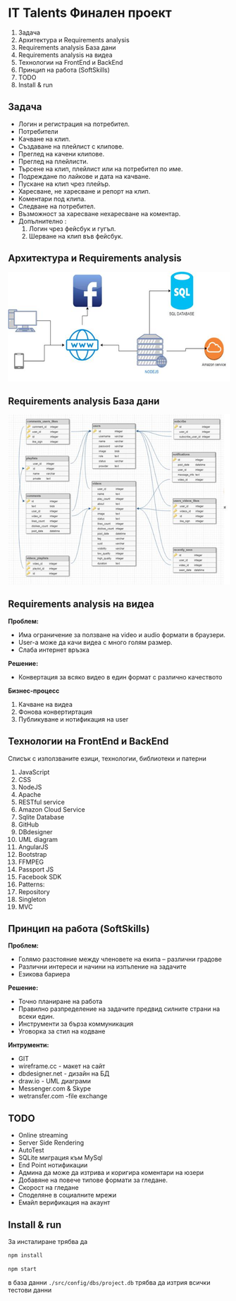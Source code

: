 # IT Talents Финален проект

1.  Задача
2.  Архитектура и Requirements analysis
3.  Requirements analysis База дани
4.  Requirements analysis на видеа
5.  Технологии на FrontEnd и BackEnd
6.  Принцип на работа (SoftSkills)
7.  TODO
8.  Install & run

## Задача

* Логин и регистрация на
  потребител.
* Потребители
* Качване на клип.
* Създаване на плейлист с клипове.
* Преглед на качени клипове.
* Преглед на плейлисти.
* Търсене на клип, плейлист или на потребител по име.
* Подреждане по лайкове и дата на качване.
* Пускане на клип чрез плейър.
* Харесване, не харесване и репорт на клип.
* Коментари под клипа.
* Следване на потребител.
* Възможност за харесване нехаресване на коментар.
* Допълнително :
  1.  Логин чрез фейсбук и гугъл.
  2.  Шерване на клип във фейсбук.

## Архитектура и Requirements analysis

<img src="doc/tech.jpg">

## Requirements analysis База дани

![](./doc/db.jpg?raw=true)

## Requirements analysis на видеа

**Проблем:**

* Има ограничение за ползване на video и audio формати в браузери.
* User-а може да качи видеа с много голям размер.
* Слаба интернет връзка

**Решение:**

* Конвертация за всяко видео в един
  формат с различно качеството

**Бизнес-процесс**

1.  Качване на видеа
2.  Фонова конвертиртация
3.  Публикуване и нотификация на user

## Технологии на FrontEnd и BackEnd

Списък с използваните езици, технологии, библиотеки и патерни

1.  JavaScript
1.  CSS
1.  NodeJS
1.  Apache
1.  RESTful service
1.  Amazon Cloud Service
1.  Sqlite Database
1.  GitHub
1.  DBdesigner
1.  UML diagram
1.  AngularJS
1.  Bootstrap
1.  FFMPEG
1.  Passport JS
1.  Facebook SDK
1.  Patterns:
1.  Repository
1.  Singleton
1.  MVC

## Принцип на работа (SoftSkills)

**Проблем:**

* Голямо разстояние между членовете на екипа – различни градове
* Различни интереси и начини на изпъление на задачите
* Езикова бариера

**Решение:**

* Точно планиране на работа
* Правилно разпределение на задачите предвид силните страни на всеки един.
* Инструменти за бърза коммуникация
* Уговорка за стил на кодване

**Интрументи:**

* GIT
* wireframe.cc - макет на сайт
* dbdesigner.net - дизайн на БД
* draw.io - UML диаграми
* Messenger.com & Skype
* wetransfer.com -file exchange

## TODO

* Online streaming
* Server Side Rendering
* AutoTest
* SQLite миграция към MySql
* End Point нотификации
* Админа да може да изтрива и коригира
  коментари на юзери
* Добавяне на повече типове формати за
  гледане.
* Скорост на гледане
* Споделяне в социалните мрежи
* Емайл верификация на акаунт

## Install & run

За инсталиране трябва да

```bash
npm install
```

```bash
npm start
```

в база данни `./src/config/dbs/project.db` трябва да изтрия всички тестови данни
